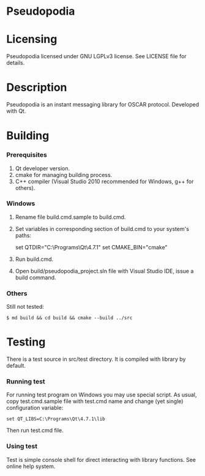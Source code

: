 Pseudopodia
===========

Licensing
=========

Pseudopodia licensed under GNU LGPLv3 license. See LICENSE file for details.

Description
===========

Pseudopodia is an instant messaging library for OSCAR protocol. Developed with
Qt.

Building
========

### Prerequisites

1. Qt developer version.
2. cmake for managing building process.
3. C++ compiler (Visual Studio 2010 recommended for Windows, g++ for others).

### Windows

1. Rename file build.cmd.sample to build.cmd.
2. Set variables in corresponding section of build.cmd to your system's paths:

    set QTDIR="C:\Programs\Qt\4.7.1"
    set CMAKE_BIN="cmake"

3. Run build.cmd.
4. Open build/pseudopodia_project.sln file with Visual Studio IDE, issue a build
command.

### Others

Still not tested:

    $ md build && cd build && cmake --build ../src

Testing
=======

There is a test source in src/test directory. It is compiled with library by
default.

### Running test

For running test program on Windows you may use special script. As usual, copy
test.cmd.sample file with test.cmd name and change (yet single) configuration
variable:

    set QT_LIBS=C:\Programs\Qt\4.7.1\lib
    
Then run test.cmd file.

### Using test

Test is simple console shell for direct interacting with library functions. See
online help system.
